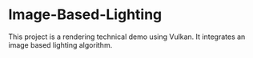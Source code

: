 # Image-Based-Lighting

This project is a rendering technical demo using Vulkan. It integrates an image based lighting algorithm.

